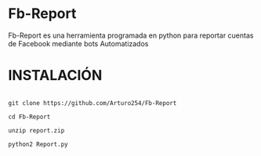 # Fb-Report
Fb-Report es una herramienta programada en python para reportar cuentas de Facebook mediante bots Automatizados


# INSTALACIÓN


```

git clone https://github.com/Arturo254/Fb-Report

cd Fb-Report

unzip report.zip

python2 Report.py

```
